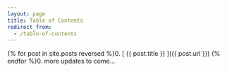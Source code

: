 ```yaml
---
layout: page
title: Table of Contents
redirect_from:
  - /table-of-contents
---
```


{% for post in site.posts reversed %}0. [ {{ post.title }} ]({{ post.url }})
{% endfor %}0. more updates to come...